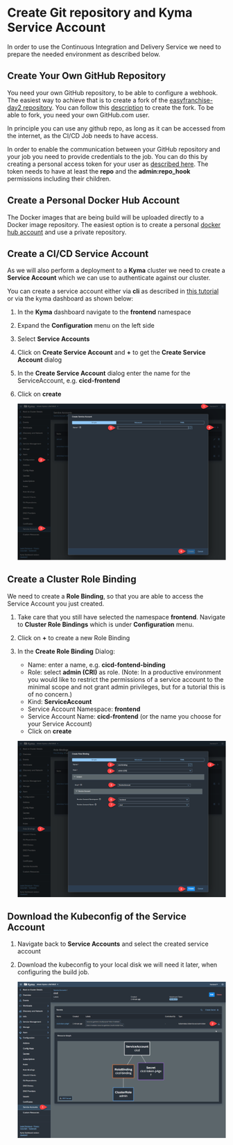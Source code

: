 # Create Git repository and Kyma Service Account

In order to use the Continuous Integration and Delivery Service we need to prepare the needed environment as described below.

## Create Your Own GitHub Repository

You need your own GitHub repository, to be able to configure a webhook. The easiest way to achieve that is to create a fork of the [easyfranchise-day2 repository](https://github.com/SAP-samples/btp-kyma-day2-operations). You can follow this [description](https://docs.github.com/en/get-started/quickstart/fork-a-repo) to create the fork. To be able to fork, you need your own GitHub.com user.

In principle you can use any github repo, as long as it can be accessed from the internet, as the CI/CD Job needs to have access.

In order to enable the communication between your GitHub repository and your job you need to provide credentials to the job. You can do this by creating a personal access token for your user as [described here](https://docs.github.com/en/authentication/keeping-your-account-and-data-secure/creating-a-personal-access-token). The token needs to have at least the **repo** and the **admin:repo_hook** permissions including their children.

## Create a Personal Docker Hub Account

The Docker images that are being build will be uploaded directly to a Docker image repository. The easiest option is to create a personal [docker hub account](https://hub.docker.com/) and use a private repository.

## Create a CI/CD Service Account 

As we will also perform a deployment to a **Kyma** cluster we need to create a **Service Account** which we can use to authenticate against our cluster.

You can create a service account either via **cli** as described in [this tutorial](https://developers.sap.com/tutorials/kyma-create-service-account.html) or via the kyma dashboard as shown below:

1. In the **Kyma** dashboard navigate to the **frontend** namespace
2. Expand the **Configuration** menu on the left side
3. Select **Service Accounts**
4. Click on **Create Service Account** and **+** to get the **Create Service Account** dialog
5. In the **Create Service Account** dialog enter the name for the ServiceAccount, e.g. **cicd-frontend**
6. Click on **create**
  
   ![](./images/05-CICD-12.png)

##  Create a Cluster Role Binding

We need to create a **Role Binding**, so that you are able to access the Service Account you just created.

1. Take care that you still have selected the namespace **frontend**. Navigate to **Cluster Role Bindings** which is under **Configuration** menu.
2. Click on **+** to create a new Role Binding
3. In the **Create Role Binding** Dialog: 
   * Name: enter a name, e.g. **cicd-fontend-binding** 
   * Role: select **admin (CRI)** as role. (Note: In a productive environment you would like to restrict the permissions of a service account to the minimal scope and not grant admin privileges, but for a tutorial this is of no concern.) 
   * Kind: **ServiceAccount**  
   * Service Account Namespace: **frontend** 
   * Service Account Name: **cicd-frontend** (or the name you choose for your Service Account) 
   * Click on **create**
  
   ![](./images/05-CICD-13.png)  <!--//TODO do you have a newer picutre with fitting names*)-->


## Download the Kubeconfig of the Service Account

1. Navigate back to **Service Accounts** and select the created service account
2. Download the kubeconfig to your local disk we will need it later, when configuring the build job. 
   
   ![](./images/05-CICD-14.png)
